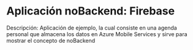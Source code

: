 Aplicación noBackend: Firebase
==================

Descripción: Aplicación de ejemplo, la cual consiste en una agenda personal que almacena los datos en Azure Mobile Services y sirve para mostrar el concepto de noBackend
